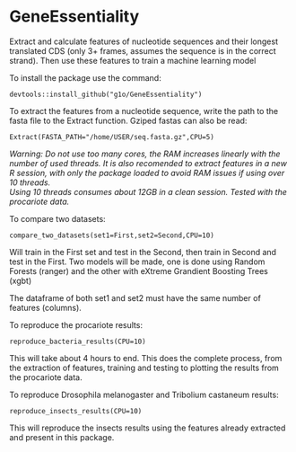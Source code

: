 # GeneEssentiality
Extract and calculate features of nucleotide sequences and their longest translated CDS (only 3+ frames, assumes the sequence is in the correct strand). Then use these features to train a machine learning model

To install the package use the command:
```
devtools::install_github("g1o/GeneEssentiality")
```
To extract the features from a nucleotide sequence, write the path to the fasta file to the Extract function. Gziped fastas can also be read:
```
Extract(FASTA_PATH="/home/USER/seq.fasta.gz",CPU=5) 
```
*Warning: Do not use too many cores, the RAM increases linearly with the number of used threads. It is also recomended to extract features in a new R session, with only the package loaded to avoid RAM issues if using over 10 threads.  
Using 10 threads consumes about 12GB in a clean session. Tested with the procariote data.*

To compare two datasets:
```
compare_two_datasets(set1=First,set2=Second,CPU=10) 
```
Will train in the First set and test in the Second, then train in Second and test in the First. Two models will be made, one is done using Random Forests (ranger) and the other with  eXtreme Grandient Boosting Trees (xgbt)

The dataframe of both set1 and set2 must have the same number of features (columns).


To reproduce the procariote results:
```
reproduce_bacteria_results(CPU=10) 
``` 
This will take about 4 hours to end. This does the complete process, from the extraction of features, training and testing to plotting the results from the procariote data. 

To reproduce Drosophila melanogaster and Tribolium castaneum results:
```
reproduce_insects_results(CPU=10) 
```
This will reproduce the insects results using the features already extracted and present in this package.  






